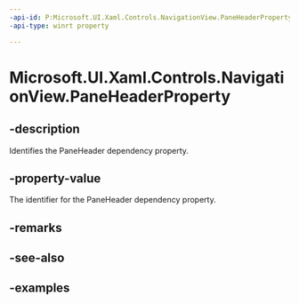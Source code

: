 ```yaml
---
-api-id: P:Microsoft.UI.Xaml.Controls.NavigationView.PaneHeaderProperty
-api-type: winrt property

---
```

<!-- Property syntax.
public DependencyProperty PaneHeaderProperty { get; }
-->

# Microsoft.UI.Xaml.Controls.NavigationView.PaneHeaderProperty


## -description

Identifies the PaneHeader dependency property.


## -property-value

The identifier for the PaneHeader dependency property.


## -remarks


## -see-also


## -examples


